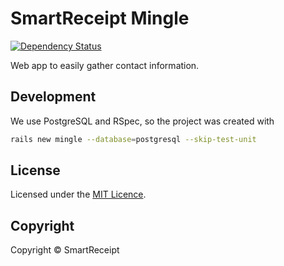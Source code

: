 SmartReceipt Mingle
===================

[![Dependency
Status](https://gemnasium.com/SmartReceipt/mingle.png)](https://gemnasium.com/SmartReceipt/mingle)

Web app to easily gather contact information.

Development
-----------

We use PostgreSQL and RSpec, so the project was created with

```sh
rails new mingle --database=postgresql --skip-test-unit
```

License
-------

Licensed under the [MIT Licence](http://www.opensource.org/licenses/MIT).

Copyright
---------

Copyright © SmartReceipt
